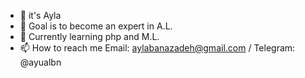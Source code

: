 - 👋 it's Ayla
- 👀 Goal is to become an expert in A.L.
- 🌱 Currently learning php and M.L.
- 📫 How to reach me Email: aylabanazadeh@gmail.com / Telegram: @ayualbn

<!---
ayualbn/ayualbn is a ✨ special ✨ repository because its `README.md` (this file) appears on your GitHub profile.
You can click the Preview link to take a look at your changes.
--->
